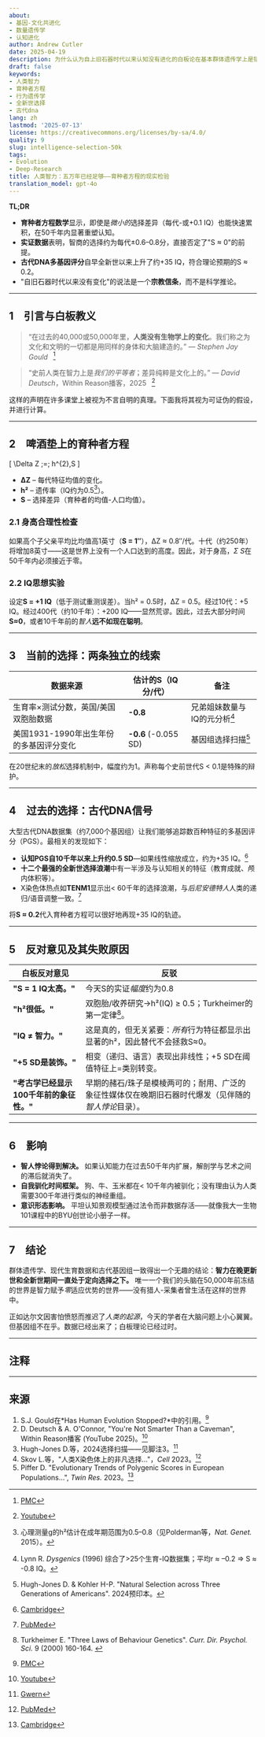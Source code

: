 ```yaml
---
about:
- 基因-文化共进化
- 数量遗传学
- 认知进化
author: Andrew Cutler
date: 2025-04-19
description: 为什么认为自上旧石器时代以来认知没有进化的白板论在基本群体遗传学上是错误的——以及古代DNA现在显示了什么。
draft: false
keywords:
- 人类智力
- 育种者方程
- 行为遗传学
- 全新世选择
- 古代dna
lang: zh
lastmod: '2025-07-13'
license: https://creativecommons.org/licenses/by-sa/4.0/
quality: 9
slug: intelligence-selection-50k
tags:
- Evolution
- Deep-Research
title: 人类智力：五万年已经足够——育种者方程的现实检验
translation_model: gpt-4o
---
```


**TL;DR**

- **育种者方程数学**显示，即使是*微小的*选择差异（每代-或+0.1 IQ）也能快速累积，在50千年内显著重塑认知。
- **实证数据**表明，智商的选择约为每代±0.6–0.8分，直接否定了"S ≈ 0"的前提。
- **古代DNA多基因评分**自早全新世以来上升了约+35 IQ，符合理论预期的S ≈ 0.2。
- "自旧石器时代以来没有变化"的说法是一个**宗教信条**，而不是科学推论。

---

## 1 引言与白板教义

> “在过去的40,000或50,000年里，**人类没有生物学上的变化**。我们称之为文化和文明的一切都是用同样的身体和大脑建造的。” — *Stephen Jay Gould*  [^oai1]

> “史前人类在智力上是*我们的平等者*；差异纯粹是文化上的。” — *David Deutsch*，Within Reason播客，2025  [^oai2]

这样的声明在许多课堂上被视为不言自明的真理。下面我将其视为可证伪的假设，并进行计算。

---

## 2 啤酒垫上的育种者方程

\[
\Delta Z \;=\; h^{2}\,S
\]

- **ΔZ** – 每代特征均值的变化。
- **h²** – 遗传率（IQ约为0.5[^1]）。
- **S** – 选择差异（育种者的均值-人口均值）。

### 2.1 身高合理性检查
如果高个子父亲平均比均值高1英寸（**S = 1″**），ΔZ ≈ 0.8″/代。十代（约250年）将增加8英寸——这是世界上没有一个人口达到的高度。因此，对于身高，*Σ S*在50千年内必须接近于零。

### 2.2 IQ思想实验
设定**S = +1 IQ**（低于测试重测误差）。当h² = 0.5时，ΔZ = 0.5。经过10代：+5 IQ。经过400代（约10千年）：+200 IQ——显然荒谬。因此，过去大部分时间**S≈0**，或者10千年前的*智人***远不如现在聪明**。

---

## 3 当前的选择：两条独立的线索

| 数据来源 | 估计的S（IQ分/代） | 备注 |
|-------------|--------------------------|------|
| 生育率×测试分数，英国/美国双胞胎数据 | **-0.8** | 兄弟姐妹数量与IQ的元分析[^2] |
| 美国1931-1990年出生年份的多基因评分变化 | **-0.6** (-0.055 SD) | 基因组选择扫描[^3] |

在20世纪末的*放松*选择机制中，幅度约为1。声称每个史前世代S < 0.1是特殊的辩护。

---

## 4 过去的选择：古代DNA信号

大型古代DNA数据集（约7,000个基因组）让我们能够追踪数百种特征的多基因评分（PGS）。最相关的发现如下：

* **认知PGS自10千年以来上升约0.5 SD**—如果线性缩放成立，约为+35 IQ。[^oai3]
* **十二个最强的全新世选择浪潮**中有一半涉及与认知相关的特征（教育成就、颅内体积等）。
* X染色体热点如**TENM1**显示出< 60千年的选择浪潮，与*后尼安德特人*人类的递归/语音调整一致。[^oai4]

将**S ≈ 0.2**代入育种者方程可以很好地再现+35 IQ的轨迹。

---

## 5 反对意见及其失败原因

| 白板反对意见 | 反驳 |
|-----------------------|----------|
| **"S = 1 IQ太高。"** | 今天S的实证*幅度*约为0.8 | 见上文§3。即使S = 0.1也意味着10千年前的IQ为-100，这不合逻辑。 |
| **"h²很低。"** | 双胞胎/收养研究→h²(IQ) ≥ 0.5；Turkheimer的第一定律[^4]。 |
| **"IQ ≠ 智力。"** | 这是真的，但无关紧要：*所有*行为特征都显示出显著的h²，因此替代不会拯救S≈0。 |
| **"+5 SD是装饰。"** | 相变（递归、语言）表现出非线性；+5 SD在阈值特征上=类别转变。 |
| **"考古学已经显示100千年前的象征性。"** | 早期的赭石/珠子是模棱两可的；耐用、广泛的象征性媒体仅在晚期旧石器时代爆发（见伴随的*智人悖论*目录）。 |

---

## 6 影响

* **智人悖论得到解决。** 如果认知能力在过去50千年内扩展，解剖学与艺术之间的滞后就消失了。
* **自我驯化时间框架。** 狗、牛、玉米都在< 10千年内被驯化；没有理由认为人类需要300千年进行类似的神经重组。
* **意识形态影响。** 平坦认知景观模型通过法令而非数据存活——就像我大一生物101课程中的BYU创世论小册子一样。

---

## 7 结论

群体遗传学、现代生育数据和古代基因组一致得出一个无趣的结论：**智力在晚更新世和全新世期间一直处于定向选择之下。** 唯一一个我们的头脑在50,000年前冻结的世界是智力赋予*零*适应优势的世界——没有猎人-采集者曾生活在这样的世界中。

正如达尔文因害怕愤怒而推迟了*人类的起源*，今天的学者在大脑问题上小心翼翼。但基因组不在乎。数据已经出来了；白板理论已经过时。

---

## 注释

[^oai1]: [PMC](https://pmc.ncbi.nlm.nih.gov/articles/PMC3721656/)
[^oai2]: [Youtube](https://www.youtube.com/watch?v=rpP9sqbQzjs)
[^oai3]: [Cambridge](https://www.cambridge.org/core/journals/twin-research-and-human-genetics/article/evolutionary-trends-of-polygenic-scores-in-european-populations-from-the-paleolithic-to-modern-times/E76E2C78FFC3DA9BDEB0BC8E37D9273D)
[^oai4]: [PubMed](https://pubmed.ncbi.nlm.nih.gov/36950386/)
[^oai5]: [Gwern](https://gwern.net/doc/genetics/selection/natural/human/dysgenics/2024-hughjones.pdf)
[^oai6]: [Journals](https://journals.sagepub.com/doi/abs/10.1111/1467-8721.00084)
[^1]: 心理测量g的h²估计在成年期范围为0.5–0.8（见Polderman等，*Nat. Genet.* 2015）。
[^2]: Lynn R. *Dysgenics* (1996) 综合了>25个生育-IQ数据集；平均r ≈ –0.2 ⇒ S ≈ -0.8 IQ。
[^3]: Hugh-Jones D. & Kohler H-P. "Natural Selection across Three Generations of Americans". 2024预印本。[^oai5]
[^4]: Turkheimer E. "Three Laws of Behaviour Genetics". *Curr. Dir. Psychol. Sci.* 9 (2000) 160-164. [^oai6]

---

## 来源

1. S.J. Gould在*Has Human Evolution Stopped?*中的引用。[^oai1]
2. D. Deutsch & A. O'Connor, "You're Not Smarter Than a Caveman", Within Reason播客 (YouTube 2025)。[^oai2]
3. Hugh-Jones D.等，2024选择扫描——见脚注3。[^oai5]
4. Skov L.等，"人类X染色体上的非凡选择…"，*Cell* 2023。[^oai4]
5. Piffer D. "Evolutionary Trends of Polygenic Scores in European Populations…", *Twin Res.* 2023。[^oai3]